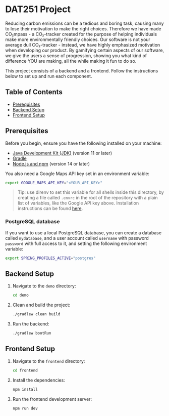 # DAT251 Project

Reducing carbon emissions can be a tedious and boring task, causing many to lose their motivation to make the right choices. Therefore we have made CO₂mpass - a CO₂-tracker created for the purpose of helping individuals make more environmentally friendly choices. Our software is not your average dull CO₂-tracker - instead, we have highly emphasized motivation when developing our product. By gamifying certain aspects of our software, we give the users a sense of progression, showing you what kind of difference YOU are making, all the while making it fun to do so.

This project consists of a backend and a frontend. Follow the instructions below to set up and run each component.

## Table of Contents

- [Prerequisites](#prerequisites)
- [Backend Setup](#backend-setup)
- [Frontend Setup](#frontend-setup)

## Prerequisites

Before you begin, ensure you have the following installed on your machine:

- [Java Development Kit (JDK)](https://www.oracle.com/java/technologies/javase-jdk11-downloads.html) (version 11 or later)
- [Gradle](https://gradle.org/install/)
- [Node.js and npm](https://nodejs.org/) (version 14 or later)

You also need a Google Maps API key set in an environment variable:

```sh
export GOOGLE_MAPS_API_KEY="<YOUR_API_KEY>"
```

> Tip: use direnv to set this variable for all shells inside this directory, by creating a file called `.envrc` in the root of the repository with a plain list of variables, like the Google API key above. Installation instructions can be found [here](https://direnv.net).

### PostgreSQL database

If you want to use a local PostgreSQL database, you can create a database called `mydatabase`, and a user account called `username` with password `password` with full access to it, and setting the following environment variable:

```sh
export SPRING_PROFILES_ACTIVE="postgres"
```

## Backend Setup

1. Navigate to the `demo` directory:

   ```bash
   cd demo
   ```

2. Clean and build the project:

   ```bash
   ./gradlew clean build
   ```

3. Run the backend:
   ```bash
   ./gradlew bootRun
   ```

## Frontend Setup

1. Navigate to the `frontend` directory:

   ```bash
   cd frontend
   ```

2. Install the dependencies:

   ```bash
   npm install
   ```

3. Run the frontend development server:
   ```bash
   npm run dev
   ```
